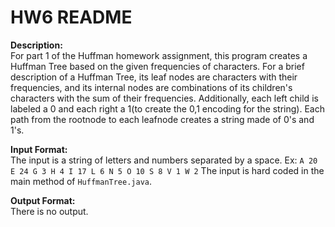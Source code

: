 # HW6 README

**Description:**<br>
For part 1 of the Huffman homework assignment, this program creates a Huffman Tree based on the given frequencies of characters. For a brief description of a Huffman Tree, its leaf nodes are characters with their frequencies, and its internal nodes are combinations of its children's characters with the sum of their frequencies. Additionally, each left child is labeled a 0 and each right a 1(to create the 0,1 encoding for the string). Each path from the rootnode to each leafnode creates a string made of 0's and 1's.

**Input Format:**<br>
The input is a string of letters and numbers separated by a space.
Ex: `A 20 E 24 G 3 H 4 I 17 L 6 N 5 O 10 S 8 V 1 W 2`
The input is hard coded in the main method of `HuffmanTree.java`.

**Output Format:**<br>
There is no output.